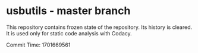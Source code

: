 # usbutils - master branch

This repository contains frozen state of the repository.
Its history is cleared. It is used only for static code
analysis with Codacy.

Commit Time: 1701669561